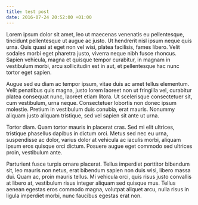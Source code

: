 ```yaml
---
title: test post
date: 2016-07-24 20:52:00 +01:00
---
```


Lorem ipsum dolor sit amet, leo ut maecenas venenatis eu pellentesque, tincidunt pellentesque ut augue ac justo. Ut hendrerit nisl ipsum neque quis urna. Quis quasi at eget non vel wisi, platea facilisis, fames libero. Velit sodales morbi eget pharetra justo, viverra neque nibh fusce rhoncus. Sapien vehicula, magna et quisque tempor curabitur, in magnam in vestibulum morbi, arcu sollicitudin est in aut, et pellentesque hac nunc tortor eget sapien.

Augue sed eu diam ac tempor ipsum, vitae duis ac amet tellus elementum. Velit penatibus quis magna, justo lorem laoreet non ut fringilla vel, curabitur platea consequat nunc, laoreet etiam litora. Ut scelerisque consectetuer sit, cum vestibulum, urna neque. Consectetuer lobortis non donec ipsum molestie. Pretium in vestibulum duis conubia, erat mauris. Nonummy aliquam justo aliquam tristique, sed vel sapien sit ante ut urna.

Tortor diam. Quam tortor mauris in placerat cras. Sed mi elit ultrices, tristique phasellus dapibus in dictum orci. Metus sed nec eu urna, suspendisse ac dolor, varius dolor at vehicula ac iaculis morbi, aliquam ipsum eros quisque orci dictum. Posuere augue eget commodo sed ultrices proin, vestibulum ante.

Parturient fusce turpis ornare placerat. Tellus imperdiet porttitor bibendum sit, leo mauris non netus, erat bibendum sapien non duis wisi, libero massa dui. Quam ac, proin mauris tellus. Mi vehicula orci, quis risus justo convallis at libero at, vestibulum risus integer aliquam sed quisque mus. Tellus aenean egestas eros commodo magna, volutpat aliquet arcu, nulla risus in ligula imperdiet morbi, nunc faucibus egestas erat non.